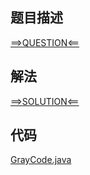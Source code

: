 ## 题目描述

[==>QUESTION<==](https://leetcode.cn/problems/gray-code/description/)

## 解法

[==>SOLUTION<==](https://leetcode.cn/problems/gray-code/solutions/1196538/ge-lei-bian-ma-by-leetcode-solution-cqi7/)

## 代码

[GrayCode.java](https://github.com/Marshal7cc/leetcode-java/blob/master/src/datastructure/GrayCode.java)

